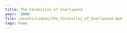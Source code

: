 ```yaml
---
title: The Chronicles of Gnarlywood
year: '2006'
file: /assets/videos/The_Chronicles_of_Gnarlywood.mp4
tags: home
---
```


